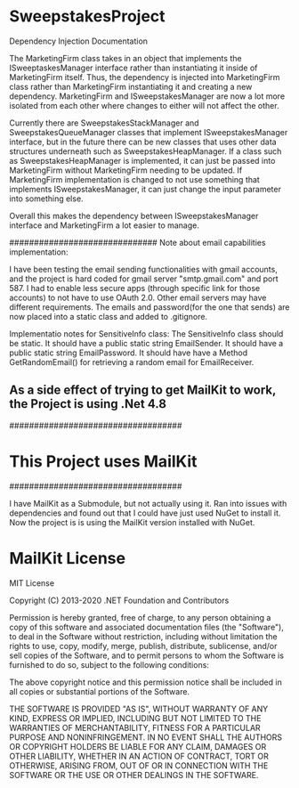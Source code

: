 # SweepstakesProject
Dependency Injection Documentation

The MarketingFirm class takes in an object that implements the ISweeptaskesManager interface rather than instantiating it inside of MarketingFirm itself.
Thus, the dependency is injected into MarketingFirm class rather than MarketingFirm instantiating it and creating a new dependency.
MarketingFirm and ISweepstakesManager are now a lot more isolated from each other where changes to either will not affect the other. 

Currently there are SweepstakesStackManager and SweepstakesQueueManager classes that implement ISweepstakesManager interface, but in the future there can be new classes
that uses other data structures underneath such as SweepstakesHeapManager.
If a class such as SweepstakesHeapManager is implemented, it can just be passed into MarketingFirm without MarketingFirm needing to be updated.
If MarketingFirm implementation is changed to not use something that implements ISweepstakesManager, it can just change the input parameter into something else.

Overall this makes the dependency between ISweepstakesManager interface and MarketingFirm a lot easier to manage.


##############################
Note about email capabilities implementation:

I have been testing the email sending functionalities with gmail accounts, and the project is hard coded for gmail server "smtp.gmail.com" and port 587.
I had to enable less secure apps (through specific link for those accounts) to not have to use OAuth 2.0.
Other email servers may have different requirements.
The emails and password(for the one that sends) are now placed into a static class and added to .gitignore.

Implementatio notes for SensitiveInfo class:
The SensitiveInfo class should be static.
It should have a public static string EmailSender.
It should have a public static string EmailPassword.
It should have have a Method GetRandomEmail() for retrieving a random email for EmailReceiver.

## As a side effect of trying to get MailKit to work, the Project is using .Net 4.8

###################################
# This Project uses MailKit
###################################

I have MailKit as a Submodule, but not actually using it.
Ran into issues with dependencies and found out that I could have just used NuGet to install it.
Now the project is is using the MailKit version installed with NuGet.

# MailKit License
MIT License

Copyright (C) 2013-2020 .NET Foundation and Contributors

Permission is hereby granted, free of charge, to any person obtaining a copy
of this software and associated documentation files (the "Software"), to deal
in the Software without restriction, including without limitation the rights
to use, copy, modify, merge, publish, distribute, sublicense, and/or sell
copies of the Software, and to permit persons to whom the Software is
furnished to do so, subject to the following conditions:

The above copyright notice and this permission notice shall be included in
all copies or substantial portions of the Software.

THE SOFTWARE IS PROVIDED "AS IS", WITHOUT WARRANTY OF ANY KIND, EXPRESS OR
IMPLIED, INCLUDING BUT NOT LIMITED TO THE WARRANTIES OF MERCHANTABILITY,
FITNESS FOR A PARTICULAR PURPOSE AND NONINFRINGEMENT. IN NO EVENT SHALL THE
AUTHORS OR COPYRIGHT HOLDERS BE LIABLE FOR ANY CLAIM, DAMAGES OR OTHER
LIABILITY, WHETHER IN AN ACTION OF CONTRACT, TORT OR OTHERWISE, ARISING FROM,
OUT OF OR IN CONNECTION WITH THE SOFTWARE OR THE USE OR OTHER DEALINGS IN
THE SOFTWARE.


